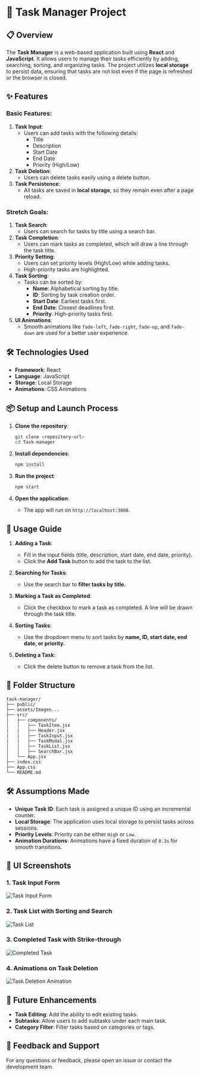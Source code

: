 # 📝 Task Manager Project

## 📋 Overview

The **Task Manager** is a web-based application built using **React** and **JavaScript**. It allows users to manage their tasks efficiently by adding, searching, sorting, and organizing tasks. The project utilizes **local storage** to persist data, ensuring that tasks are not lost even if the page is refreshed or the browser is closed.

## ✨ Features

### Basic Features:

1. **Task Input**:
   - Users can add tasks with the following details:
     - Title
     - Description
     - Start Date
     - End Date
     - Priority (High/Low)
2. **Task Deletion**:
   - Users can delete tasks easily using a delete button.
3. **Task Persistence**:
   - All tasks are saved in **local storage**, so they remain even after a page reload.

### Stretch Goals:

1. **Task Search**:
   - Users can search for tasks by title using a search bar.
2. **Task Completion**:
   - Users can mark tasks as completed, which will draw a line through the task title.
3. **Priority Setting**:
   - Users can set priority levels (High/Low) while adding tasks.
   - High-priority tasks are highlighted.
4. **Task Sorting**:
   - Tasks can be sorted by:
     - **Name**: Alphabetical sorting by title.
     - **ID**: Sorting by task creation order.
     - **Start Date**: Earliest tasks first.
     - **End Date**: Closest deadlines first.
     - **Priority**: High-priority tasks first.
5. **UI Animations**:
   - Smooth animations like `fade-left`, `fade-right`, `fade-up`, and `fade-down` are used for a better user experience.

## 🛠️ Technologies Used

- **Framework**: React
- **Language**: JavaScript
- **Storage**: Local Storage
- **Animations**: CSS Animations

## 📦 Setup and Launch Process

1. **Clone the repository**:

   ```bash
   git clone <repository-url>
   cd Task-manager
   ```
2. **Install dependencies**:

   ```bash
   npm install
   ```
3. **Run the project**:

   ```bash
   npm start
   ```
4. **Open the application**:

   - The app will run on `http://localhost:3000`.

## 📝 Usage Guide

1. **Adding a Task**:

   - Fill in the input fields (title, description, start date, end date, priority).
   - Click the **Add Task** button to add the task to the list.
2. **Searching for Tasks**:

   - Use the search bar to **filter tasks by title.**
3. **Marking a Task as Completed**:

   - Click the checkbox to mark a task as completed. A line will be drawn through the task title.
4. **Sorting Tasks**:

   - Use the dropdown menu to sort tasks by **name, ID, start date, end date, or priority.**
5. **Deleting a Task**:

   - Click the delete button to remove a task from the list.

## 📂 Folder Structure

```
task-manager/
├── public/
├── assets/Images...
├── src/
│   ├── components/
│   │   ├── TaskItem.jsx
|   |   ├── Header.jsx
|   |   ├── TaskInput.jsx
|   |   ├── TaskModal.jsx
│   │   ├── TaskList.jsx
│   │   ├── SearchBar.jsx
│   └── App.jsx
├── index.css
├── App.css
└── README.md
```

## 🛠️ Assumptions Made

- **Unique Task ID**: Each task is assigned a unique ID using an incremental counter.
- **Local Storage**: The application uses local storage to persist tasks across sessions.
- **Priority Levels**: Priority can be either `High` or `Low`.
- **Animation Durations**: Animations have a fixed duration of `0.3s` for smooth transitions.

## 🎨 UI Screenshots

### 1. Task Input Form

![Task Input Form](screenshot-input-form.png)

### 2. Task List with Sorting and Search

![Task List](screenshot-task-list.png)

### 3. Completed Task with Strike-through

![Completed Task](screenshot-completed-task.png)

### 4. Animations on Task Deletion

![Task Deletion Animation](screenshot-animation.png)

## 🚀 Future Enhancements

- **Task Editing**: Add the ability to edit existing tasks.
- **Subtasks**: Allow users to add subtasks under each main task.
- **Category Filter**: Filter tasks based on categories or tags.

## 💬 Feedback and Support

For any questions or feedback, please open an issue or contact the development team.
